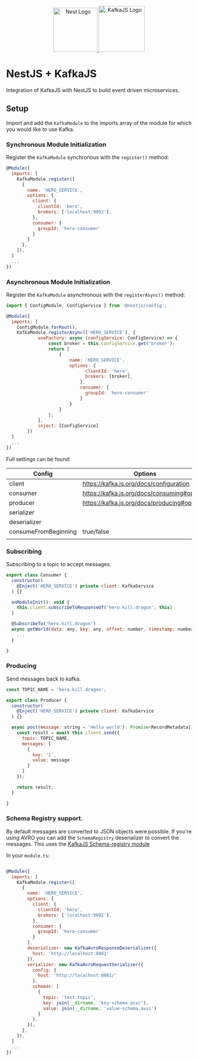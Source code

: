 <p align="center">
  <a href="http://nestjs.com/" target="blank">
    <img src="https://nestjs.com/img/logo-small.svg" width="120" alt="Nest Logo" />
  </a>
  <a href="https://kafka.js.org">
    <img src="https://raw.githubusercontent.com/tulios/kafkajs/master/logo/v2/kafkajs_circle.svg" alt="KafkaJS Logo" width="125" height="125">
  </a>
</p>

# NestJS + KafkaJS

Integration of KafkaJS with NestJS to build event driven microservices.


## Setup

Import and add the `KafkaModule` to the imports array of the module for which you would like to use Kafka.

### Synchronous Module Initialization

Register the `KafkaModule` synchronous with the `register()` method:

```javascript
@Module({
  imports: [
    KafkaModule.register([
      {
        name: 'HERO_SERVICE',
        options: {
          client: {
            clientId: 'hero',
            brokers: ['localhost:9092'],
          },
          consumer: {
            groupId: 'hero-consumer'
          }
        }
      },
    ]),
  ]
  ...
})

```

### Asynchronous Module Initialization

Register the `KafkaModule` asynchronous with the `registerAsync()` method:

```javascript
import { ConfigModule, ConfigService } from '@nestjs/config';

@Module({
  imports: [
    ConfigModule.forRoot(),
    KafkaModule.registerAsync(['HERO_SERVICE'], {
            useFactory: async (configService: ConfigService) => {
                const broker = this.configService.get('broker');
                return [
                    {
                        name: 'HERO_SERVICE',
                        options: {
                              clientId: 'hero',
                              brokers: [broker],
                            },
                            consumer: {
                              groupId: 'hero-consumer'
                            }
                        }
                    }
                ];
            },
            inject: [ConfigService]
        })
  ]
  ...
})

```

Full settings can be found:

| Config | Options |
| ------ | ------- | 
| client       | https://kafka.js.org/docs/configuration | 
| consumer     | https://kafka.js.org/docs/consuming#options |
| producer     | https://kafka.js.org/docs/producing#options |
| serializer   | |
| deserializer | |
| consumeFromBeginning | true/false |
| | |



### Subscribing

Subscribing to a topic to accept messages.

```javascript
export class Consumer {
  constructor(
    @Inject('HERO_SERVICE') private client: KafkaService
  ) {}

  onModuleInit(): void {
    this.client.subscribeToResponseOf('hero.kill.dragon', this)
  }

  @SubscribeTo('hero.kill.dragon')
  async getWorld(data: any, key: any, offset: number, timestamp: number, partition: number, headers: IHeaders): Promise<void> {
    ...
  }

}

```

### Producing

Send messages back to kafka.

```javascript
const TOPIC_NAME = 'hero.kill.dragon';

export class Producer {
  constructor(
    @Inject('HERO_SERVICE') private client: KafkaService
  ) {}

  async post(message: string = 'Hello world'): Promise<RecordMetadata[]> {
    const result = await this.client.send({
      topic: TOPIC_NAME,
      messages: [
        {
          key: '1',
          value: message
        }
      ]
    });

    return result;
  }

}

```

### Schema Registry support.

By default messages are converted to JSON objects were possible. If you're using
AVRO you can add the `SchemaRegistry` deserializer to convert the messages. This uses the [KafkaJS Schema-registry module](https://github.com/kafkajs/confluent-schema-registry)

In your `module.ts`:

```javascript

@Module({
  imports: [
    KafkaModule.register([
      {
        name: 'HERO_SERVICE',
        options: {
          client: {
            clientId: 'hero',
            brokers: ['localhost:9092'],
          },
          consumer: {
            groupId: 'hero-consumer'
          }
        },
        deserializer: new KafkaAvroResponseDeserializer({
          host: 'http://localhost:8081'
        }),
        serializer: new KafkaAvroRequestSerializer({
          config: {
            host: 'http://localhost:8081/'
          },
          schemas: [
            {
              topic: 'test.topic',
              key: join(__dirname, 'key-schema.avsc'),
              value: join(__dirname, 'value-schema.avsc')
            }
          ],
        }),
      },
    ]),
  ]
  ...
})
```